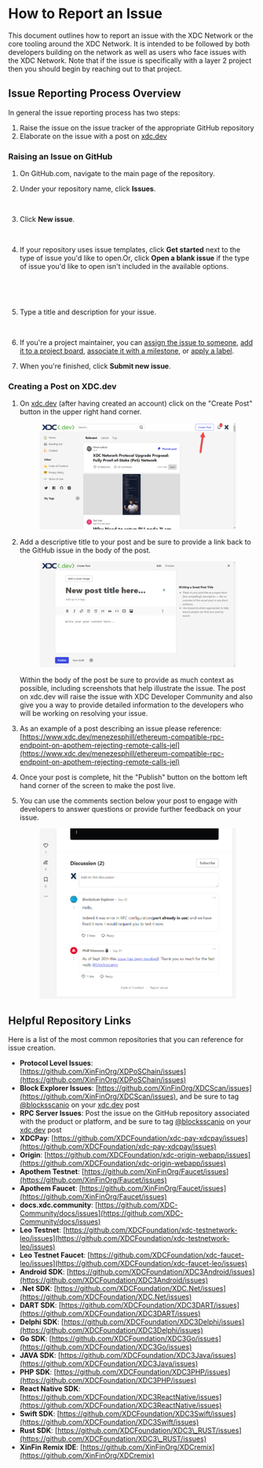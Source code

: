 # How to Report an Issue

This document outlines how to report an issue with the XDC Network or the core tooling around the XDC Network.  It is intended to be followed by both developers building on the network as well as users who face issues with the XDC Network.  Note that if the issue is specifically with a layer 2 project then you should begin by reaching out to that project.

## Issue Reporting Process Overview

In general the issue reporting process has two steps:

1. Raise the issue on the issue tracker of the appropriate GitHub repository
2. Elaborate on the issue with a post on [xdc.dev](https://www.xdc.dev/)

### Raising an Issue on GitHub

1. On GitHub.com, navigate to the main page of the repository.
2.  Under your repository name, click  **Issues**.



    <figure><img src="https://docs.github.com/assets/cb-25896/images/help/repository/repo-tabs-issues.png" alt=""><figcaption></figcaption></figure>
3.  Click **New issue**.

    <figure><img src="https://docs.github.com/assets/cb-5049/images/help/issues/new_issues_button.png" alt=""><figcaption></figcaption></figure>
4.  If your repository uses issue templates, click **Get started** next to the type of issue you'd like to open.Or, click **Open a blank issue** if the type of issue you'd like to open isn't included in the available options.

    <figure><img src="https://docs.github.com/assets/cb-14742/images/help/issues/issue_template_get_started_button.png" alt=""><figcaption></figcaption></figure>

    <figure><img src="https://docs.github.com/assets/cb-10034/images/help/issues/blank_issue_link.png" alt=""><figcaption></figcaption></figure>
5.  Type a title and description for your issue.

    <figure><img src="https://docs.github.com/assets/cb-49662/images/help/issues/sample_issue.png" alt=""><figcaption></figcaption></figure>
6. If you're a project maintainer, you can [assign the issue to someone](https://docs.github.com/en/articles/assigning-issues-and-pull-requests-to-other-github-users), [add it to a project board](https://docs.github.com/en/articles/adding-issues-and-pull-requests-to-a-project-board/#adding-issues-and-pull-requests-to-a-project-board-from-the-sidebar), [associate it with a milestone](https://docs.github.com/en/articles/associating-milestones-with-issues-and-pull-requests), or [apply a label](https://docs.github.com/en/articles/applying-labels-to-issues-and-pull-requests).
7. When you're finished, click **Submit new issue**.

### Creating a Post on XDC.dev

1.  On [xdc.dev](https://www.xdc.dev/) (after having created an account) click on the "Create Post" button in the upper right hand corner.

    <figure><img src="../../.gitbook/assets/image (9) (1).png" alt=""><figcaption></figcaption></figure>
2.  Add a descriptive title to your post and be sure to provide a link back to the GitHub issue in the body of the post.

    <figure><img src="../../.gitbook/assets/image (4) (1).png" alt=""><figcaption></figcaption></figure>

    Within the body of the post be sure to provide as much context as possible, including screenshots that help illustrate the issue.  The post on xdc.dev will raise the issue with XDC Developer Community and also give you a way to provide detailed information to the developers who will be working on resolving your issue.
3. As an example of a post describing an issue please reference: [https://www.xdc.dev/menezesphill/ethereum-compatible-rpc-endpoint-on-apothem-rejecting-remote-calls-jel](https://www.xdc.dev/menezesphill/ethereum-compatible-rpc-endpoint-on-apothem-rejecting-remote-calls-jel)
4. Once your post is complete, hit the "Publish" button on the bottom left hand corner of the screen to make the post live.
5.  You can use the comments section below your post to engage with developers to answer questions or provide further feedback on your issue.

    <figure><img src="../../.gitbook/assets/image (1) (1).png" alt=""><figcaption></figcaption></figure>



## Helpful Repository Links

Here is a list of the most common repositories that you can reference for issue creation.

* **Protocol Level Issues**: [https://github.com/XinFinOrg/XDPoSChain/issues](https://github.com/XinFinOrg/XDPoSChain/issues)
* **Block Explorer Issues**: [https://github.com/XinFinOrg/XDCScan/issues](https://github.com/XinFinOrg/XDCScan/issues), and be sure to tag [@blocksscanio](https://www.xdc.dev/blocksscanio) on your [xdc.dev](https://www.xdc.dev/) post
* **RPC Server Issues**: Post the issue on the GitHub repository associated with the product or platform, and be sure to tag [@blocksscanio](https://www.xdc.dev/blocksscanio) on your [xdc.dev](https://www.xdc.dev/) post
* **XDCPay**: [https://github.com/XDCFoundation/xdc-pay-xdcpay/issues](https://github.com/XDCFoundation/xdc-pay-xdcpay/issues)
* **Origin**: [https://github.com/XDCFoundation/xdc-origin-webapp/issues](https://github.com/XDCFoundation/xdc-origin-webapp/issues)
* **Apothem Testnet**: [https://github.com/XinFinOrg/Faucet/issues](https://github.com/XinFinOrg/Faucet/issues)
* **Apothem Faucet**: [https://github.com/XinFinOrg/Faucet/issues](https://github.com/XinFinOrg/Faucet/issues)
* **docs.xdc.community**: [https://github.com/XDC-Community/docs/issues](https://github.com/XDC-Community/docs/issues)
* **Leo Testnet**: [https://github.com/XDCFoundation/xdc-testnetwork-leo/issues](https://github.com/XDCFoundation/xdc-testnetwork-leo/issues)
* **Leo Testnet Faucet**: [https://github.com/XDCFoundation/xdc-faucet-leo/issues](https://github.com/XDCFoundation/xdc-faucet-leo/issues)
* **Android SDK**: [https://github.com/XDCFoundation/XDC3Android/issues](https://github.com/XDCFoundation/XDC3Android/issues)
* **.Net SDK**: [https://github.com/XDCFoundation/XDC.Net/issues](https://github.com/XDCFoundation/XDC.Net/issues)
* **DART SDK**: [https://github.com/XDCFoundation/XDC3DART/issues](https://github.com/XDCFoundation/XDC3DART/issues)
* **Delphi SDK**: [https://github.com/XDCFoundation/XDC3Delphi/issues](https://github.com/XDCFoundation/XDC3Delphi/issues)
* **Go SDK**: [https://github.com/XDCFoundation/XDC3Go/issues](https://github.com/XDCFoundation/XDC3Go/issues)
* **JAVA SDK**: [https://github.com/XDCFoundation/XDC3Java/issues](https://github.com/XDCFoundation/XDC3Java/issues)
* **PHP SDK**: [https://github.com/XDCFoundation/XDC3PHP/issues](https://github.com/XDCFoundation/XDC3PHP/issues)
* **React Native SDK**: [https://github.com/XDCFoundation/XDC3ReactNative/issues](https://github.com/XDCFoundation/XDC3ReactNative/issues)
* **Swift SDK**: [https://github.com/XDCFoundation/XDC3Swift/issues](https://github.com/XDCFoundation/XDC3Swift/issues)
* **Rust SDK**: [https://github.com/XDCFoundation/XDC3\_RUST/issues](https://github.com/XDCFoundation/XDC3\_RUST/issues)
* **XinFin Remix IDE**: [https://github.com/XinFinOrg/XDCremix](https://github.com/XinFinOrg/XDCremix)

